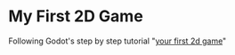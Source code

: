 # My First 2D Game

Following Godot's step by step tutorial "[your first 2d game](https://docs.godotengine.org/en/stable/getting_started/first_2d_game/index.html)"
